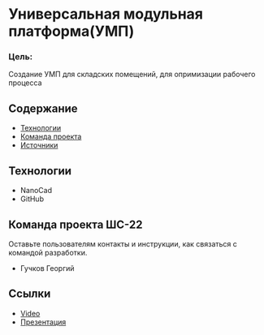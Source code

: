 # Универсальная модульная платформа(УМП)
### Цель:
Создание УМП для складских помещений, для опримизации рабочего процесса
## Содержание
- [Технологии](#технологии)
- [Команда проекта](#команда-проекта)
- [Источники](#источники)

## Технологии
- NanoCad
- GitHub



## Команда проекта ШС-22
Оставьте пользователям контакты и инструкции, как связаться с командой разработки.


- Гучков Георгий

## Ссылки
- [Video](https://disk.yandex.ru/client/disk/ВКР)
- [Презентация](https://disk.yandex.ru/client/disk/ВКР/презентация)
